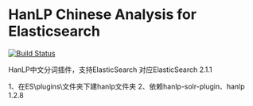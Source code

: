 HanLP Chinese Analysis for Elasticsearch
========================================

[![Build Status](https://travis-ci.org/donbeave/elasticsearch-analysis-hanlp.svg?branch=master)](https://travis-ci.org/donbeave/elasticsearch-analysis-hanlp)

HanLP中文分词插件，支持ElasticSearch
对应ElasticSearch 2.1.1

1、在ES\plugins\文件夹下建hanlp文件夹
2、依赖hanlp-solr-plugin、hanlp 1.2.8